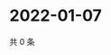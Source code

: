 # 2022-01-07

共 0 条

<!-- BEGIN WEIBO -->
<!-- 最后更新时间 Fri Jan 07 2022 15:11:39 GMT+0800 (China Standard Time) -->

<!-- END WEIBO -->
